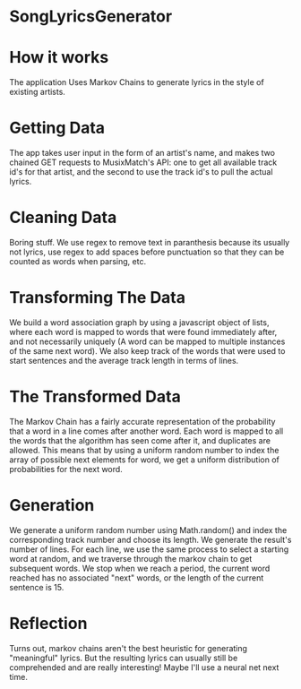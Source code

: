 # SongLyricsGenerator

# How it works
The application Uses Markov Chains to generate lyrics in the style of existing artists.

# Getting Data
The app takes user input in the form of an artist's name, and makes two chained GET requests to MusixMatch's API: one to get all available track id's for that artist, and the second to use the track id's to pull the actual lyrics.

# Cleaning Data
Boring stuff. We use regex to remove text in paranthesis because its usually not lyrics, use regex to add spaces before punctuation so that they can be counted as words when parsing, etc.

# Transforming The Data
We build a word association graph by using a javascript object of lists, where each word is mapped to words that were found immediately after, and not necessarily uniquely (A word can be mapped to multiple instances of the same next word). We also keep track of the words that were used to start sentences and the average track length in terms of lines.

# The Transformed Data
The Markov Chain has a fairly accurate representation of the probability that a word in a line comes after another word. Each word is mapped to all the words that the algorithm has seen come after it, and duplicates are allowed. This means that by using a uniform random number to index the array of possible next elements for word, we get a uniform distribution of probabilities for the next word.

# Generation
We generate a uniform random number using Math.random() and index the corresponding track number and choose its length. We generate the result's number of lines. For each line, we use the same process to select a starting word at random, and we traverse through the markov chain to get subsequent words. We stop when we reach a period, the current word reached has no associated "next" words, or the length of the current sentence is 15.

# Reflection
Turns out, markov chains aren't the best heuristic for generating "meaningful" lyrics. But the resulting lyrics can usually still be comprehended and are really interesting! Maybe I'll use a neural net next time.